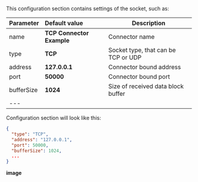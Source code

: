 This configuration section contains settings of the socket, such as:

| **Parameter** | **Default value**         | **Description**                     |
|:--------------|:--------------------------|-------------------------------------|
| name          | **TCP Connector Example** | Connector name                      |
| type          | **TCP**                   | Socket type, that can be TCP or UDP |
| address       | **127.0.0.1**             | Connector bound address             |
| port          | **50000**                 | Connector bound port                |
| bufferSize    | **1024**                  | Size of received data block buffer  |
| ---           |                           |                                     |

Configuration section will look like this:

```json
{
  "type": "TCP",
  "address": "127.0.0.1",
  "port": 50000,
  "bufferSize": 1024,
  ...
}
```

**image**
